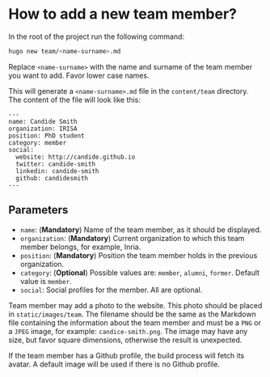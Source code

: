 # How to add a new team member?

In the root of the project run the following command:

```bash
hugo new team/<name-surname>.md
```

Replace `<name-surname>` with the name and surname of the team member you want to add. Favor lower case names.

This will generate a `<name-surname>.md` file in the `content/team` directory.
The content of the file will look like this:

```
---
name: Candide Smith
organization: IRISA
position: PhD student
category: member 
social:
  website: http://candide.github.io
  twitter: candide-smith
  linkedin: candide-smith
  github: candidesmith
---
```

## Parameters

* `name`: (**Mandatory**) Name of the team member, as it should be displayed.
* `organization`: (**Mandatory**) Current organization to which this team member belongs, for example, Inria.
* `position`: (**Mandatory**) Position the team member holds in the previous organization.
* `category`: (**Optional**) Possible values are: `member`, `alumni`, `former`. Default value is `member`.
* `social`: Social profiles for the member. All are optional.

Team member may add a photo to the website. This photo should be placed in `static/images/team`. The filename should be the same as the Markdown file containing the information about the team member and must be a `PNG` or a `JPEG` image, for example:  `candice-smith.png`. The image may have any size, but favor square dimensions, otherwise the result is unexpected.

If the team member has a Github profile, the build process will fetch its avatar. A default image will be used if there is no Github profile.

